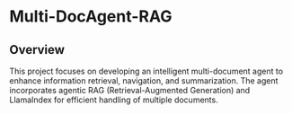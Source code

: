 # Multi-DocAgent-RAG

## Overview
This project focuses on developing an intelligent multi-document agent to enhance information retrieval, navigation, and summarization. The agent incorporates agentic RAG (Retrieval-Augmented Generation) and LlamaIndex for efficient handling of multiple documents.
